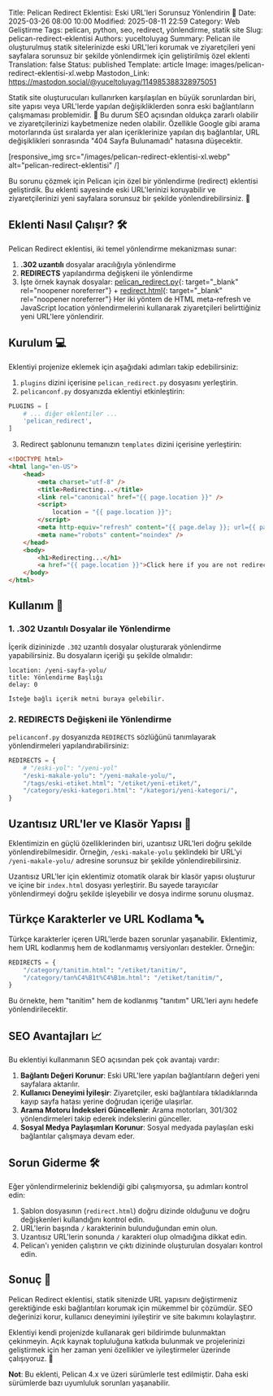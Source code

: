 Title: Pelican Redirect Eklentisi: Eski URL'leri Sorunsuz Yönlendirin 🔄
Date: 2025-03-26 08:00 10:00
Modified: 2025-08-11 22:59
Category: Web Geliştirme
Tags: pelican, python, seo, redirect, yönlendirme, statik site
Slug: pelican-redirect-eklentisi
Authors: yuceltoluyag
Summary: Pelican ile oluşturulmuş statik sitelerinizde eski URL'leri korumak ve ziyaretçileri yeni sayfalara sorunsuz bir şekilde yönlendirmek için geliştirilmiş özel eklenti
Translation: false
Status: published
Template: article
Image: images/pelican-redirect-eklentisi-xl.webp
Mastodon_Link: https://mastodon.social/@yuceltoluyag/114985388328975051

Statik site oluşturucuları kullanırken karşılaşılan en büyük sorunlardan biri, site yapısı veya URL'lerde yapılan değişikliklerden sonra eski bağlantıların çalışmaması problemidir. 🤔 Bu durum SEO açısından oldukça zararlı olabilir ve ziyaretçilerinizi kaybetmenize neden olabilir. Özellikle Google gibi arama motorlarında üst sıralarda yer alan içeriklerinize yapılan dış bağlantılar, URL değişiklikleri sonrasında "404 Sayfa Bulunamadı" hatasına düşecektir.


[responsive_img src="/images/pelican-redirect-eklentisi-xl.webp" alt="pelican-redirect-eklentisi" /]

Bu sorunu çözmek için Pelican için özel bir yönlendirme (redirect) eklentisi geliştirdik. Bu eklenti sayesinde eski URL'lerinizi koruyabilir ve ziyaretçilerinizi yeni sayfalara sorunsuz bir şekilde yönlendirebilirsiniz. 🚀

## Eklenti Nasıl Çalışır? 🛠️

Pelican Redirect eklentisi, iki temel yönlendirme mekanizması sunar:

1. **.302 uzantılı** dosyalar aracılığıyla yönlendirme
2. **REDIRECTS** yapılandırma değişkeni ile yönlendirme
3. İşte örnek kaynak dosyalar: [pelican_redirect.py](https://github.com/yuceltoluyag/yuceltoluyag.github.io/blob/main/plugins/pelican_redirect.py){: target="_blank" rel="noopener noreferrer"} + [redirect.html](https://github.com/yuceltoluyag/yuceltoluyag.github.io/blob/main/themes/Minel/templates/redirect.html){: target="_blank" rel="noopener noreferrer"}
Her iki yöntem de HTML meta-refresh ve JavaScript location yönlendirmelerini kullanarak ziyaretçileri belirttiğiniz yeni URL'lere yönlendirir.

## Kurulum 💻

Eklentiyi projenize eklemek için aşağıdaki adımları takip edebilirsiniz:

1. `plugins` dizini içerisine `pelican_redirect.py` dosyasını yerleştirin.
2. `pelicanconf.py` dosyanızda eklentiyi etkinleştirin:

```python
PLUGINS = [
    # ... diğer eklentiler ...
    'pelican_redirect',
]
```

3. Redirect şablonunu temanızın `templates` dizini içerisine yerleştirin:

```html
<!DOCTYPE html>
<html lang="en-US">
    <head>
        <meta charset="utf-8" />
        <title>Redirecting...</title>
        <link rel="canonical" href="{{ page.location }}" />
        <script>
            location = "{{ page.location }}";
        </script>
        <meta http-equiv="refresh" content="{{ page.delay }}; url={{ page.location }}" />
        <meta name="robots" content="noindex" />
    </head>
    <body>
        <h1>Redirecting...</h1>
        <a href="{{ page.location }}">Click here if you are not redirected.</a>
    </body>
</html>
```

## Kullanım 🚀

### 1. .302 Uzantılı Dosyalar ile Yönlendirme

İçerik dizininizde `.302` uzantılı dosyalar oluşturarak yönlendirme yapabilirsiniz. Bu dosyaların içeriği şu şekilde olmalıdır:

```
location: /yeni-sayfa-yolu/
title: Yönlendirme Başlığı
delay: 0

İsteğe bağlı içerik metni buraya gelebilir.
```

### 2. REDIRECTS Değişkeni ile Yönlendirme

`pelicanconf.py` dosyanızda `REDIRECTS` sözlüğünü tanımlayarak yönlendirmeleri yapılandırabilirsiniz:

```python
REDIRECTS = {
    # "/eski-yol": "/yeni-yol"
    "/eski-makale-yolu": "/yeni-makale-yolu/",
    "/tags/eski-etiket.html": "/etiket/yeni-etiket/",
    "/category/eski-kategori.html": "/kategori/yeni-kategori/",
}
```

## Uzantısız URL'ler ve Klasör Yapısı 📁

Eklentimizin en güçlü özelliklerinden biri, uzantısız URL'leri doğru şekilde yönlendirebilmesidir. Örneğin, `/eski-makale-yolu` şeklindeki bir URL'yi `/yeni-makale-yolu/` adresine sorunsuz bir şekilde yönlendirebilirsiniz.

Uzantısız URL'ler için eklentimiz otomatik olarak bir klasör yapısı oluşturur ve içine bir `index.html` dosyası yerleştirir. Bu sayede tarayıcılar yönlendirmeyi doğru şekilde işleyebilir ve dosya indirme sorunu oluşmaz.

## Türkçe Karakterler ve URL Kodlama 🔤

Türkçe karakterler içeren URL'lerde bazen sorunlar yaşanabilir. Eklentimiz, hem URL kodlanmış hem de kodlanmamış versiyonları destekler. Örneğin:

```python
REDIRECTS = {
    "/category/tanitim.html": "/etiket/tanitim/",
    "/category/tan%C4%B1t%C4%B1m.html": "/etiket/tanitim/",
}
```

Bu örnekte, hem "tanitim" hem de kodlanmış "tanıtım" URL'leri aynı hedefe yönlendirilecektir.

## SEO Avantajları 📈

Bu eklentiyi kullanmanın SEO açısından pek çok avantajı vardır:

1. **Bağlantı Değeri Korunur**: Eski URL'lere yapılan bağlantıların değeri yeni sayfalara aktarılır.
2. **Kullanıcı Deneyimi İyileşir**: Ziyaretçiler, eski bağlantılara tıkladıklarında kayıp sayfa hatası yerine doğrudan içeriğe ulaşırlar.
3. **Arama Motoru İndeksleri Güncellenir**: Arama motorları, 301/302 yönlendirmeleri takip ederek indekslerini günceller.
4. **Sosyal Medya Paylaşımları Korunur**: Sosyal medyada paylaşılan eski bağlantılar çalışmaya devam eder.

## Sorun Giderme 🛠️

Eğer yönlendirmeleriniz beklendiği gibi çalışmıyorsa, şu adımları kontrol edin:

1. Şablon dosyasının (`redirect.html`) doğru dizinde olduğunu ve doğru değişkenleri kullandığını kontrol edin.
2. URL'lerin başında `/` karakterinin bulunduğundan emin olun.
3. Uzantısız URL'lerin sonunda `/` karakteri olup olmadığına dikkat edin.
4. Pelican'ı yeniden çalıştırın ve çıktı dizininde oluşturulan dosyaları kontrol edin.

## Sonuç 🎯

Pelican Redirect eklentisi, statik sitenizde URL yapısını değiştirmeniz gerektiğinde eski bağlantıları korumak için mükemmel bir çözümdür. SEO değerinizi korur, kullanıcı deneyimini iyileştirir ve site bakımını kolaylaştırır.

Eklentiyi kendi projenizde kullanarak geri bildirimde bulunmaktan çekinmeyin. Açık kaynak topluluğuna katkıda bulunmak ve projelerinizi geliştirmek için her zaman yeni özellikler ve iyileştirmeler üzerinde çalışıyoruz. 💪

**Not**: Bu eklenti, Pelican 4.x ve üzeri sürümlerle test edilmiştir. Daha eski sürümlerde bazı uyumluluk sorunları yaşanabilir. 